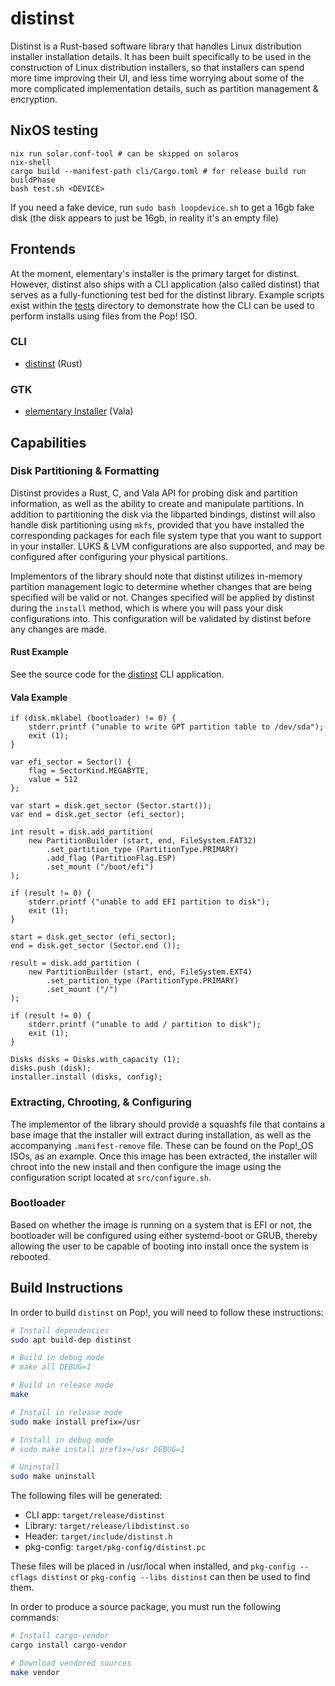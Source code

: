 # distinst

Distinst is a Rust-based software library that handles Linux distribution installer installation details. It has been built specifically to be used in the construction of Linux distribution installers, so that installers can spend more time improving their UI, and less time worrying about some of the more complicated implementation details, such as partition management & encryption.

## NixOS testing

```
nix run solar.conf-tool # can be skipped on solaros
nix-shell
cargo build --manifest-path cli/Cargo.toml # for release build run buildPhase
bash test.sh <DEVICE>
```

If you need a fake device, run `sudo bash loopdevice.sh` to get a 16gb fake disk (the disk appears to just be 16gb, in reality it's an empty file)

## Frontends

At the moment, elementary's installer is the primary target for distinst. However, distinst also ships with a CLI application (also called distinst) that serves as a fully-functioning test bed for the distinst library. Example scripts exist within the [tests](https://github.com/pop-os/distinst/tree/master_bionic/tests) directory to demonstrate how the CLI
can be used to perform installs using files from the Pop! ISO.

### CLI

- [distinst](https://github.com/pop-os/distinst/) (Rust)

### GTK

- [elementary Installer](https://github.com/elementary/installer) (Vala)

## Capabilities

### Disk Partitioning & Formatting

Distinst provides a Rust, C, and Vala API for probing disk and partition information, as well as the ability to create and manipulate partitions. In addition to partitioning the disk via the libparted bindings, distinst will also handle disk partitioning using `mkfs`, provided that you have installed the corresponding packages for each file system type that you want to support in your installer. LUKS & LVM configurations are also supported, and may be configured after configuring your physical partitions.

Implementors of the library should note that distinst utilizes in-memory partition management logic to determine whether changes that are being specified will be valid or not. Changes specified will be applied by distinst during the `install` method, which is where you will pass your disk configurations into. This configuration will be validated by distinst before any changes are made.

#### Rust Example

See the source code for the [distinst](https://github.com/pop-os/distinst/blob/master/cli/src/main.rs) CLI application.

#### Vala Example

```vala
if (disk.mklabel (bootloader) != 0) {
    stderr.printf ("unable to write GPT partition table to /dev/sda");
    exit (1);
}

var efi_sector = Sector() {
    flag = SectorKind.MEGABYTE,
    value = 512
};

var start = disk.get_sector (Sector.start());
var end = disk.get_sector (efi_sector);

int result = disk.add_partition(
    new PartitionBuilder (start, end, FileSystem.FAT32)
        .set_partition_type (PartitionType.PRIMARY)
        .add_flag (PartitionFlag.ESP)
        .set_mount ("/boot/efi")
);

if (result != 0) {
    stderr.printf ("unable to add EFI partition to disk");
    exit (1);
}

start = disk.get_sector (efi_sector);
end = disk.get_sector (Sector.end ());

result = disk.add_partition (
    new PartitionBuilder (start, end, FileSystem.EXT4)
        .set_partition_type (PartitionType.PRIMARY)
        .set_mount ("/")
);

if (result != 0) {
    stderr.printf ("unable to add / partition to disk");
    exit (1);
}

Disks disks = Disks.with_capacity (1);
disks.push (disk);
installer.install (disks, config);
```

### Extracting, Chrooting, & Configuring

The implementor of the library should provide a squashfs file that contains a base image that the installer will extract during installation, as well as the accompanying `.manifest-remove` file. These can be found on the Pop!_OS ISOs, as an example. Once this image has been extracted, the installer will chroot into the new install and then configure the image using the configuration script located at `src/configure.sh`.

### Bootloader

Based on whether the image is running on a system that is EFI or not, the bootloader will be configured using either systemd-boot or GRUB, thereby allowing the user to be capable of booting into install once the system is rebooted.

## Build Instructions

In order to build `distinst` on Pop!, you will need to follow these instructions:

```sh
# Install dependencies
sudo apt build-dep distinst

# Build in debug mode
# make all DEBUG=1

# Build in release mode
make

# Install in release mode
sudo make install prefix=/usr

# Install in debug mode
# sudo make install prefix=/usr DEBUG=1

# Uninstall
sudo make uninstall
```

The following files will be generated:

- CLI app: `target/release/distinst`
- Library: `target/release/libdistinst.so`
- Header: `target/include/distinst.h`
- pkg-config: `target/pkg-config/distinst.pc`

These files will be placed in /usr/local when installed, and `pkg-config --cflags distinst` or `pkg-config --libs distinst` can then be used to find them.

In order to produce a source package, you must run the following commands:

```sh
# Install cargo-vendor
cargo install cargo-vendor

# Download vendored sources
make vendor
```
